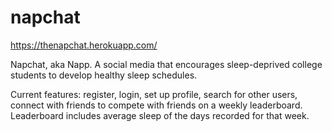 # napchat
https://thenapchat.herokuapp.com/

Napchat, aka Napp. A social media that encourages sleep-deprived college students to develop healthy sleep schedules. 

Current features: register, login, set up profile, search for other users, connect with friends to compete with friends on a weekly leaderboard. Leaderboard includes average sleep of the days recorded for that week. 
